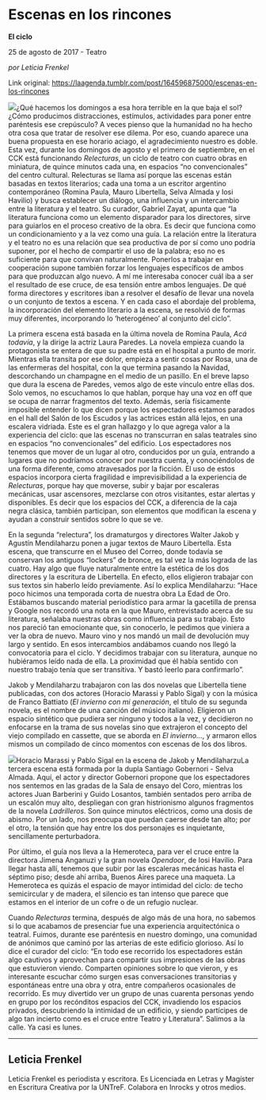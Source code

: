 # Escenas en los rincones

**El ciclo**

25 de agosto de 2017 - Teatro

_por Leticia Frenkel_

Link original: https://laagenda.tumblr.com/post/164596875000/escenas-en-los-rincones

![](https://64.media.tumblr.com/43dcc73bdbfd21c5d91402d89423a52c/tumblr_inline_pdvzvsfz7d1t6q87u_500.png)¿Qué hacemos los domingos a esa hora terrible en la que baja el sol? ¿Cómo producimos distracciones, estímulos, actividades para poner entre paréntesis ese crepúsculo? A veces pienso que la humanidad no ha hecho otra cosa que tratar de resolver ese dilema. Por eso, cuando aparece una buena propuesta en ese horario aciago, el agradecimiento nuestro es doble. Esta vez, durante los domingos de agosto y el primero de septiembre, en el CCK está funcionando *Relecturas*, un ciclo de teatro con cuatro obras en miniatura, de quince minutos cada una, en espacios “no convencionales” del centro cultural. Relecturas se llama así porque las escenas están basadas en textos literarios; cada una toma a un escritor argentino contemporáneo (Romina Paula, Mauro Libertella, Selva Almada y Iosi Havilio) y busca establecer un diálogo, una influencia y un intercambio entre la literatura y el teatro. Su curador, Gabriel Zayat, apunta que “la literatura funciona como un elemento disparador para los directores, sirve para guiarlos en el proceso creativo de la obra. Es decir que funciona como un condicionamiento y a la vez como una guía. La relación entre la literatura y el teatro no es una relación que sea productiva de por sí como uno podría suponer, por el hecho de compartir el uso de la palabra; eso no es suficiente para que convivan naturalmente. Ponerlos a trabajar en cooperación supone también forzar los lenguajes específicos de ambos para que produzcan algo nuevo. A mí me interesaba conocer cuál iba a ser el resultado de ese cruce, de esa tensión entre ambos lenguajes. De qué forma directores y escritores iban a resolver el desafío de llevar una novela o un conjunto de textos a escena. Y en cada caso el abordaje del problema, la incorporación del elemento literario a la escena, se resolvió de formas muy diferentes, incorporando lo ‘heterogéneo’ al conjunto del ciclo”.


La primera escena está basada en la última novela de Romina Paula, *Acá todavía*, y la dirige la actriz Laura Paredes. La novela empieza cuando la protagonista se entera de que su padre está en el hospital a punto de morir. Mientras ella transita por ese dolor, empieza a sentir cosas por Rosa, una de las enfermeras del hospital, con la que termina pasando la Navidad, descorchando un champagne en el medio de un pasillo. En el breve lapso que dura la escena de Paredes, vemos algo de este vínculo entre ellas dos. Solo vemos, no escuchamos lo que hablan, porque hay una voz en off que se ocupa de narrar fragmentos del texto. Además, sería físicamente imposible entender lo que dicen porque los espectadores estamos parados en el hall del Salón de los Escudos y las actrices están allá lejos, en una escalera vidriada. Este es el gran hallazgo y lo que agrega valor a la experiencia del ciclo: que las escenas no transcurran en salas teatrales sino en espacios “no convencionales” del edificio. Los espectadores nos tenemos que mover de un lugar al otro, conducidos por un guía, entrando a lugares que no podríamos conocer por nuestra cuenta, y conociéndolos de una forma diferente, como atravesados por la ficción. El uso de estos espacios incorpora cierta fragilidad e imprevisibilidad a la experiencia de *Relecturas*, porque hay que moverse, subir y bajar por escaleras mecánicas, usar ascensores, mezclarse con otros visitantes, estar alertas y disponibles. Es decir que los espacios del CCK, a diferencia de la caja negra clásica, también participan, son elementos que modifican la escena y ayudan a construir sentidos sobre lo que se ve. 


En la segunda “relectura”, los dramaturgos y directores Walter Jakob y Agustín Mendilaharzu ponen a jugar textos de Mauro Libertella. Esta escena, que transcurre en el Museo del Correo, donde todavía se conservan los antiguos “lockers” de bronce, es tal vez la más lograda de las cuatro. Hay algo que fluye naturalmente entre la estética de los dos directores y la escritura de Libertella. En efecto, ellos eligieron trabajar con sus textos sin haberlo leído previamente. Así lo explica Mendilaharzu: “Hace poco hicimos una temporada corta de nuestra obra La Edad de Oro. Estábamos buscando material periodístico para armar la gacetilla de prensa y Google nos recordó una nota en la que Mauro, entrevistado acerca de su literatura, señalaba nuestras obras como influencia para su trabajo. Esto nos pareció tan emocionante que, sin conocerlo, le pedimos que viniera a ver la obra de nuevo. Mauro vino y nos mandó un mail de devolución muy largo y sentido. En esos intercambios andábamos cuando nos llegó la convocatoria para el ciclo. Y decidimos trabajar con su literatura, aunque no hubiéramos leído nada de ella. La proximidad que él había sentido con nuestro trabajo tenía que ser transitiva. Y bastó leerlo para confirmarlo”. 


Jakob y Mendilaharzu trabajaron con las dos novelas que Libertella tiene publicadas, con dos actores (Horacio Marassi y Pablo Sigal) y con la música de Franco Battiato (*El invierno con mi generación*, el título de su segunda novela, es el nombre de una canción del músico italiano). Eligieron un espacio sintético que pudiera ser ninguno y todos a la vez, y decidieron no enfocarse en la trama de sus novelas sino que extrajeron el concepto del viejo compilado en cassette, que se aborda en *El invierno…*, y armaron ellos mismos un compilado de cinco momentos con escenas de los dos libros. 


![](https://64.media.tumblr.com/43dcc73bdbfd21c5d91402d89423a52c/tumblr_inline_pdvzvsfz7d1t6q87u_500.png)Horacio Marassi y Pablo Sigal en la escena de Jakob y MendilaharzuLa tercera escena está formada por la dupla Santiago Gobernori - Selva Almada. Aquí, el actor y director Gobernori propone que los espectadores nos sentemos en las gradas de la Sala de ensayo del Coro, mientras los actores Juan Barberini y Guido Losantos, también sentados pero arriba de un escalón muy alto, despliegan con gran histrionismo algunos fragmentos de la novela *Ladrilleros*. Son quince minutos eléctricos, como una dosis de abismo. Por un lado, nos preocupa que puedan caerse desde tan alto; por el otro, la tensión que hay entre los dos personajes es inquietante, sencillamente perturbadora. 


Por último, el guía nos lleva a la Hemeroteca, para ver el cruce entre la directora Jimena Anganuzi y la gran novela *Opendoor*, de Iosi Havilio. Para llegar hasta allí, tenemos que subir por las escaleras mecánicas hasta el séptimo piso; desde ahí arriba, Buenos Aires parece una maqueta. La Hemeroteca es quizás el espacio de mayor intimidad del ciclo: de techo semicircular y de madera, el silencio es tan intenso que parece que estamos en el interior de un cofre o de un refugio nuclear.


Cuando *Relecturas* termina, después de algo más de una hora, no sabemos si lo que acabamos de presenciar fue una experiencia arquitectónica o teatral. Fuimos, durante ese paréntesis en nuestro domingo, una comunidad de anónimos que caminó por las arterias de este edificio glorioso. Así lo dice el curador del ciclo: “En todo ese recorrido los espectadores están algo cautivos y aprovechan para compartir sus impresiones de las obras que estuvieron viendo. Comparten opiniones sobre lo que vieron, y es interesante escuchar cómo surgen esas conversaciones transitorias y espontáneas entre una obra y otra, entre compañeros ocasionales de recorrido. Es muy divertido ver un grupo de unas cuarenta personas yendo en grupo por los recónditos espacios del CCK, invadiendo los espacios privados, descubriendo la intimidad de un edificio, y siendo partícipes de algo tan incierto como es el cruce entre Teatro y Literatura”. Salimos a la calle. Ya casi es lunes.


  




---

 Leticia Frenkel
----------------

 Leticia Frenkel es periodista y escritora. Es Licenciada en Letras y Magíster en Escritura Creativa por la UNTreF. Colabora en Inrocks y otros medios. 

